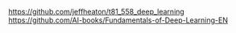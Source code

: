 https://github.com/jeffheaton/t81_558_deep_learning  
https://github.com/AI-books/Fundamentals-of-Deep-Learning-EN  
